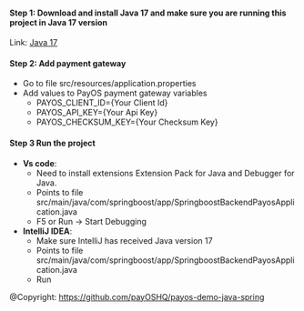 #### Step 1: Download and install Java 17 and make sure you are running this project in Java 17 version
Link: [Java 17](https://www.oracle.com/java/technologies/javase/jdk17-archive-downloads.html)
#### Step 2: Add payment gateway
- Go to file src/resources/application.properties
- Add values to PayOS payment gateway variables
   - PAYOS_CLIENT_ID={Your Client Id}
   - PAYOS_API_KEY={Your Api Key}
   - PAYOS_CHECKSUM_KEY={Your Checksum Key}
#### Step 3 Run the project
- **Vs code**:
   - Need to install extensions Extension Pack for Java and Debugger for Java.
   - Points to file src/main/java/com/springboost/app/SpringboostBackendPayosApplication.java
   - F5 or Run -> Start Debugging
- **IntelliJ IDEA**:
   - Make sure IntelliJ has received Java version 17
   - Points to file src/main/java/com/springboost/app/SpringboostBackendPayosApplication.java
   - Run
  
@Copyright: https://github.com/payOSHQ/payos-demo-java-spring
